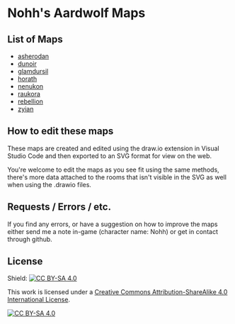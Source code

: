 # Nohh's Aardwolf Maps

## List of Maps

* [asherodan](https://raw.githubusercontent.com/nohbdy/aardwolf-maps/main/asherodan.svg)
* [dunoir](https://raw.githubusercontent.com/nohbdy/aardwolf-maps/main/dunoir.svg)
* [glamdursil](https://raw.githubusercontent.com/nohbdy/aardwolf-maps/main/glamdursil.svg)
* [horath](https://raw.githubusercontent.com/nohbdy/aardwolf-maps/main/horath.svg)
* [nenukon](https://raw.githubusercontent.com/nohbdy/aardwolf-maps/main/nenukon.svg)
* [raukora](https://raw.githubusercontent.com/nohbdy/aardwolf-maps/main/raukora.svg)
* [rebellion](https://raw.githubusercontent.com/nohbdy/aardwolf-maps/main/rebellion.svg)
* [zyian](https://raw.githubusercontent.com/nohbdy/aardwolf-maps/main/zyian.svg)

## How to edit these maps

These maps are created and edited using the draw.io extension in Visual Studio Code and then exported
to an SVG format for view on the web.

You're welcome to edit the maps as you see fit using the same methods, there's more data attached
to the rooms that isn't visible in the SVG as well when using the .drawio files.

## Requests / Errors / etc.

If you find any errors, or have a suggestion on how to improve the maps either
send me a note in-game (character name: Nohh) or get in contact through github.

## License

Shield: [![CC BY-SA 4.0][cc-by-sa-shield]][cc-by-sa]

This work is licensed under a
[Creative Commons Attribution-ShareAlike 4.0 International License][cc-by-sa].

[![CC BY-SA 4.0][cc-by-sa-image]][cc-by-sa]

[cc-by-sa]: http://creativecommons.org/licenses/by-sa/4.0/
[cc-by-sa-image]: https://licensebuttons.net/l/by-sa/4.0/88x31.png
[cc-by-sa-shield]: https://img.shields.io/badge/License-CC%20BY--SA%204.0-lightgrey.svg